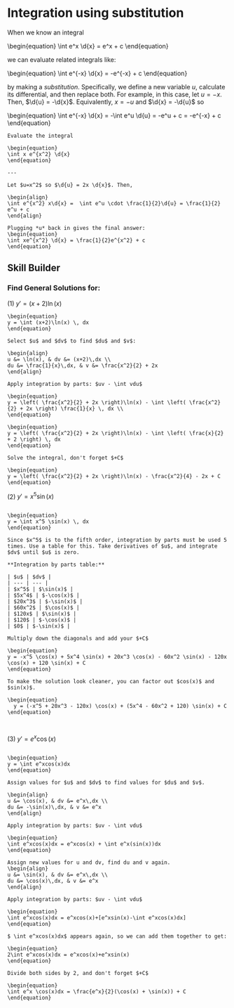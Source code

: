 # Integration using substitution

When we know an integral

\begin{equation}
\int e^x \d{x} = e^x + c
\end{equation}

we can evaluate related integrals like:

\begin{equation}
\int e^{-x} \d{x} = -e^{-x} + c
\end{equation}

by making a *substitution*. Specifically, we define a new variable *u*,
calculate its differential, and then replace both. For example, in this case,
let $u = -x$. Then, $\d{u} = -\d{x}$. Equivalently, $x = -u$ and
$\d{x} = -\d{u}$ so

\begin{equation}
\int e^{-x} \d{x} = -\int e^u \d{u} = -e^u + c = -e^{-x} + c
\end{equation}

```{example} *u*-substitution
Evaluate the integral

\begin{equation}
\int x e^{x^2} \d{x}
\end{equation}

---

Let $u=x^2$ so $\d{u} = 2x \d{x}$. Then,

\begin{align}
\int e^{x^2} x\d{x} =  \int e^u \cdot \frac{1}{2}\d{u} = \frac{1}{2} e^u + c
\end{align}

Plugging *u* back in gives the final answer:
\begin{equation}
\int xe^{x^2} \d{x} = \frac{1}{2}e^{x^2} + c
\end{equation}
```

## Skill Builder
### Find General Solutions for:
(1) $y' = (x+2)\ln(x)$

```{solution}
\begin{equation}
y = \int (x+2)\ln(x) \, dx
\end{equation}

Select $u$ and $dv$ to find $du$ and $v$:

\begin{align}
u &= \ln(x), & dv &= (x+2)\,dx \\
du &= \frac{1}{x}\,dx, & v &= \frac{x^2}{2} + 2x
\end{align}

Apply integration by parts: $uv - \int vdu$

\begin{equation}
y = \left( \frac{x^2}{2} + 2x \right)\ln(x) - \int \left( \frac{x^2}{2} + 2x \right) \frac{1}{x} \, dx \\
\end{equation}

\begin{equation}
y = \left( \frac{x^2}{2} + 2x \right)\ln(x) - \int \left( \frac{x}{2} + 2 \right) \, dx
\end{equation}

Solve the integral, don't forget $+C$

\begin{equation}
y = \left( \frac{x^2}{2} + 2x \right)\ln(x) - \frac{x^2}{4} - 2x + C
\end{equation}

```

(2) $y' = x^5\sin(x)$

```{solution}

\begin{equation}
y = \int x^5 \sin(x) \, dx
\end{equation}

Since $x^5$ is to the fifth order, integration by parts must be used 5 times. Use a table for this. Take derivatives of $u$, and integrate $dv$ until $u$ is zero. 

**Integration by parts table:**  

| $u$ | $dv$ |
| --- | --- |
| $x^5$ | $\sin(x)$ |
| $5x^4$ | $-\cos(x)$ |
| $20x^3$ | $-\sin(x)$ |
| $60x^2$ | $\cos(x)$ |
| $120x$ | $\sin(x)$ |
| $120$ | $-\cos(x)$ |
| $0$ | $-\sin(x)$ |

Multiply down the diagonals and add your $+C$

\begin{equation}
y = -x^5 \cos(x) + 5x^4 \sin(x) + 20x^3 \cos(x) - 60x^2 \sin(x) - 120x \cos(x) + 120 \sin(x) + C
\end{equation}

To make the solution look cleaner, you can factor out $cos(x)$ and $sin(x)$. 

\begin{equation}
  y = (-x^5 + 20x^3 - 120x) \cos(x) + (5x^4 - 60x^2 + 120) \sin(x) + C
\end{equation}



```

(3) $y' = e^x\cos(x)$ 

```{solution}  

\begin{equation}
y = \int e^xcos(x)dx 
\end{equation}

Assign values for $u$ and $dv$ to find values for $du$ and $v$. 

\begin{align}
u &= \cos(x), & dv &= e^x\,dx \\
du &= -\sin(x)\,dx, & v &= e^x
\end{align}

Apply integration by parts: $uv - \int vdu$

\begin{equation}
\int e^xcos(x)dx = e^xcos(x) + \int e^x(sin(x))dx
\end{equation}

Assign new values for u and dv, find du and v again.
\begin{align}
u &= \sin(x), & dv &= e^x\,dx \\  
du &= \cos(x)\,dx, & v &= e^x  
\end{align}

Apply integration by parts: $uv - \int vdu$

\begin{equation}
\int e^xcos(x)dx = e^xcos(x)+[e^xsin(x)-\int e^xcos(x)dx]
\end{equation}

$ \int e^xcos(x)dx$ appears again, so we can add them together to get:

\begin{equation}
2\int e^xcos(x)dx = e^xcos(x)+e^xsin(x)  
\end{equation}

Divide both sides by 2, and don't forget $+C$

\begin{equation}
\int e^x \cos(x)dx = \frac{e^x}{2}(\cos(x) + \sin(x)) + C
\end{equation}
```
